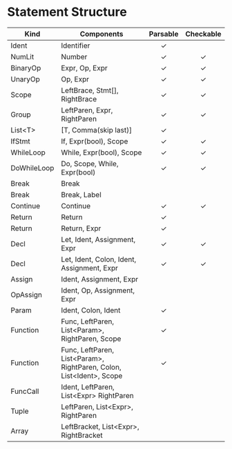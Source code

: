 # Statement Structure
| Kind | Components | Parsable | Checkable |
| - | - | :-: | :-: |
| Ident | Identifier | ✓ |
| NumLit | Number | ✓ | ✓ |
| BinaryOp | Expr, Op, Expr | ✓ | ✓ |
| UnaryOp | Op, Expr | ✓ | ✓ |
| Scope | LeftBrace, Stmt[], RightBrace | ✓ | ✓ |
| Group | LeftParen, Expr, RightParen | ✓ | ✓ |
| List&lt;T&gt; | [T, Comma(skip last)] | ✓ |
| IfStmt | If, Expr(bool), Scope | ✓ | ✓ |
| WhileLoop | While, Expr(bool), Scope | ✓ | ✓ |
| DoWhileLoop | Do, Scope, While, Expr(bool) | ✓ | ✓ |
| Break | Break |
| Break | Break, Label |
| Continue | Continue | ✓ | ✓ |
| Return | Return | ✓ |
| Return | Return, Expr | ✓ |
| Decl | Let, Ident, Assignment, Expr | ✓ | ✓ |
| Decl | Let, Ident, Colon, Ident, Assignment, Expr | ✓ | ✓ |
| Assign | Ident, Assignment, Expr |
| OpAssign | Ident, Op, Assignment, Expr |
| Param | Ident, Colon, Ident | ✓ |
| Function | Func, LeftParen, List&lt;Param&gt;, RightParen, Scope | ✓ |
| Function | Func, LeftParen, List&lt;Param&gt;, RightParen, Colon, List&lt;Ident&gt;, Scope | ✓ |
| FuncCall | Ident, LeftParen, List&lt;Expr&gt; RightParen | 
| Tuple | LeftParen, List&lt;Expr&gt;, RightParen |
| Array | LeftBracket, List&lt;Expr&gt;, RightBracket |